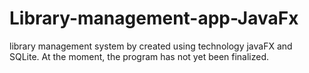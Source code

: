 # Library-management-app-JavaFx
library management system by created using technology javaFX and SQLite. At the moment, the program has not yet been finalized.

